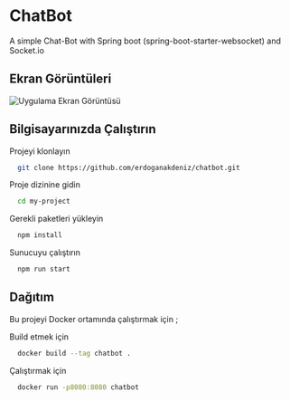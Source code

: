 
# ChatBot

A simple Chat-Bot with Spring boot (spring-boot-starter-websocket) and Socket.io

## Ekran Görüntüleri

![Uygulama Ekran Görüntüsü](https://github.com/erdoganakdeniz/veriler/blob/4097eb0ede390cef10381466f9e41050ec4e6116/Screenshot%202022-03-16%20at%2012-59-12%20Chatbot%20by%20ErdoganAkdeniz.png)

  
## Bilgisayarınızda Çalıştırın

Projeyi klonlayın

```bash
  git clone https://github.com/erdoganakdeniz/chatbot.git
```

Proje dizinine gidin

```bash
  cd my-project
```

Gerekli paketleri yükleyin

```bash
  npm install
```

Sunucuyu çalıştırın

```bash
  npm run start
```

  ## Dağıtım

Bu projeyi Docker ortamında çalıştırmak için ;

Build etmek için
```bash
  docker build --tag chatbot .
```

Çalıştırmak için
```bash
  docker run -p8080:8080 chatbot
```
  
  
